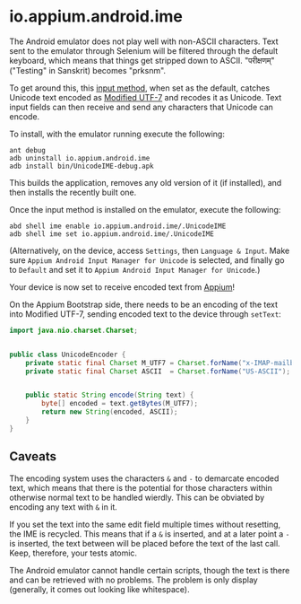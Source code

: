 # io.appium.android.ime

The Android emulator does not play well with non-ASCII characters. Text sent to the emulator through Selenium will be filtered through the default keyboard, which means that things get stripped down to ASCII. "परीक्षणम्" ("Testing" in Sanskrit) becomes "prksnm".

To get around this, this [input method](http://developer.android.com/guide/topics/text/creating-input-method.html), when set as the default, catches Unicode text encoded as [Modified UTF-7](http://tools.ietf.org/html/rfc3501) and recodes it as Unicode. Text input fields can then receive and send any characters that Unicode can encode.

To install, with the emulator running execute the following:

```shell
ant debug
adb uninstall io.appium.android.ime
adb install bin/UnicodeIME-debug.apk
```

This builds the application, removes any old version of it (if installed), and then installs the recently built one.

Once the input method is installed on the emulator, execute the following:

```shell
abd shell ime enable io.appium.android.ime/.UnicodeIME
adb shell ime set io.appium.android.ime/.UnicodeIME
```

(Alternatively, on the device, access `Settings`, then `Language & Input`. Make sure `Appium Android Input Manager for Unicode` is selected, and finally go to `Default` and set it to `Appium Android Input Manager for Unicode`.)

Your device is now set to receive encoded text from [Appium](http://appium.io/)!

On the Appium Bootstrap side, there needs to be an encoding of the text into Modified UTF-7, sending encoded text to the device through `setText`:

```java
import java.nio.charset.Charset;


public class UnicodeEncoder {
    private static final Charset M_UTF7 = Charset.forName("x-IMAP-mailbox-name");
    private static final Charset ASCII  = Charset.forName("US-ASCII");


    public static String encode(String text) {
        byte[] encoded = text.getBytes(M_UTF7);
        return new String(encoded, ASCII);
    }
}
```

## Caveats

The encoding system uses the characters `&` and `-` to demarcate encoded text, which means that there is the potential for those characters within otherwise normal text to be handled wierdly. This can be obviated by encoding any text with `&` in it.

If you set the text into the same edit field multiple times without resetting, the IME is recycled. This means that if a `&` is inserted, and at a later point a `-` is inserted, the text between will be placed before the text of the last call. Keep, therefore, your tests atomic.

The Android emulator cannot handle certain scripts, though the text is there and can be retrieved with no problems. The problem is only display (generally, it comes out looking like whitespace).
